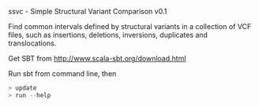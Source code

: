 ssvc - Simple Structural Variant Comparison v0.1

Find common intervals defined by structural variants in a collection of VCF files, such as insertions, deletions, inversions, duplicates and translocations.

Get SBT from http://www.scala-sbt.org/download.html

Run sbt from command line, then
```sbt
> update 
> run --help
```
